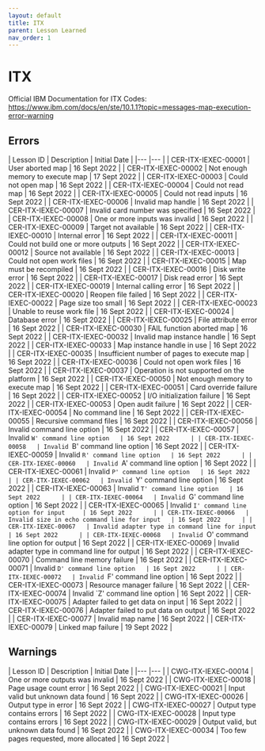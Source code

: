 ```yaml
---
layout: default
title: ITX
parent: Lesson Learned
nav_order: 1
---
```


# ITX
Official IBM Documentation for ITX Codes: https://www.ibm.com/docs/en/ste/10.1.1?topic=messages-map-execution-error-warning


## Errors

| Lesson ID   	| Description  	| Initial Date  	|
|---	|---	|
| CER-ITX-IEXEC-00001  	| User aborted map  	| 16 Sept 2022  	|
| CER-ITX-IEXEC-00002  	| Not enough memory to execute map  	| 17 Sept 2022  	|
| CER-ITX-IEXEC-00003  	| Could not open map  	| 16 Sept 2022  	|
| CER-ITX-IEXEC-00004  	| Could not read map  	| 16 Sept 2022  	|
| CER-ITX-IEXEC-00005  	| Could not read inputs  	| 16 Sept 2022  	|
| CER-ITX-IEXEC-00006  	| Invalid map handle  	| 16 Sept 2022  	|
| CER-ITX-IEXEC-00007  	| Invalid card number was specified 	| 16 Sept 2022  	|
| CER-ITX-IEXEC-00008  	| One or more inputs was invalid 	| 16 Sept 2022  	|
| CER-ITX-IEXEC-00009  	| Target not available 	| 16 Sept 2022  	|
| CER-ITX-IEXEC-00010  	| Internal error 	| 16 Sept 2022  	|
| CER-ITX-IEXEC-00011  	| Could not build one or more outputs 	| 16 Sept 2022  	|
| CER-ITX-IEXEC-00012  	| Source not available 	| 16 Sept 2022  	|
| CER-ITX-IEXEC-00013  	| Could not open work files 	| 16 Sept 2022  	|
| CER-ITX-IEXEC-00015  	| Map must be recompiled 	| 16 Sept 2022  	|
| CER-ITX-IEXEC-00016  	| Disk write error 	| 16 Sept 2022  	|
| CER-ITX-IEXEC-00017  	| Disk read error 	| 16 Sept 2022  	|
| CER-ITX-IEXEC-00019  	| Internal calling error 	| 16 Sept 2022  	|
| CER-ITX-IEXEC-00020  	| Reopen file failed 	| 16 Sept 2022  	|
| CER-ITX-IEXEC-00022  	| Page size too small 	| 16 Sept 2022  	|
| CER-ITX-IEXEC-00023  	| Unable to reuse work file 	| 16 Sept 2022  	|
| CER-ITX-IEXEC-00024  	| Database error 	| 16 Sept 2022  	|
| CER-ITX-IEXEC-00025  	| File attribute error 	| 16 Sept 2022  	|
| CER-ITX-IEXEC-00030  	| FAIL function aborted map 	| 16 Sept 2022  	|
| CER-ITX-IEXEC-00032  	| Invalid map instance handle 	| 16 Sept 2022  	|
| CER-ITX-IEXEC-00033  	| Map instance handle in use 	| 16 Sept 2022  	|
| CER-ITX-IEXEC-00035  	| Insufficient number of pages to execute map 	| 16 Sept 2022  	|
| CER-ITX-IEXEC-00036  	| Could not open work files 	| 16 Sept 2022  	|
| CER-ITX-IEXEC-00037  	| Operation is not supported on the platform 	| 16 Sept 2022  	|
| CER-ITX-IEXEC-00050  	| Not enough memory to execute map 	| 16 Sept 2022  	|
| CER-ITX-IEXEC-00051  	| Card override failure 	| 16 Sept 2022  	|
| CER-ITX-IEXEC-00052  	| I/O initialization failure 	| 16 Sept 2022  	|
| CER-ITX-IEXEC-00053  	| Open audit failure 	| 16 Sept 2022  	|
| CER-ITX-IEXEC-00054  	| No command line 	| 16 Sept 2022  	|
| CER-ITX-IEXEC-00055  	| Recursive command files 	| 16 Sept 2022  	|
| CER-ITX-IEXEC-00056  	| Invalid command line option 	| 16 Sept 2022  	|
| CER-ITX-IEXEC-00057  	| Invalid `W' command line option 	| 16 Sept 2022  	|
| CER-ITX-IEXEC-00058  	| Invalid `B' command line option 	| 16 Sept 2022  	|
| CER-ITX-IEXEC-00059  	| Invalid `R' command line option 	| 16 Sept 2022  	|
| CER-ITX-IEXEC-00060  	| Invalid `A' command line option 	| 16 Sept 2022  	|
| CER-ITX-IEXEC-00061  	| Invalid `P' command line option 	| 16 Sept 2022  	|
| CER-ITX-IEXEC-00062  	| Invalid `Y' command line option 	| 16 Sept 2022  	|
| CER-ITX-IEXEC-00063  	| Invalid `T' command line option 	| 16 Sept 2022  	|
| CER-ITX-IEXEC-00064  	| Invalid `G' command line option 	| 16 Sept 2022  	|
| CER-ITX-IEXEC-00065  	| Invalid `I' command line option for input 	| 16 Sept 2022  	|
| CER-ITX-IEXEC-00066  	| Invalid size in echo command line for input 	| 16 Sept 2022  	|
| CER-ITX-IEXEC-00067  	| Invalid adapter type in command line for input 	| 16 Sept 2022  	|
| CER-ITX-IEXEC-00068  	| Invalid `O' command line option for output 	| 16 Sept 2022  	|
| CER-ITX-IEXEC-00069  	| Invalid adapter type in command line for output 	| 16 Sept 2022  	|
| CER-ITX-IEXEC-00070  	| Command line memory failure 	| 16 Sept 2022  	|
| CER-ITX-IEXEC-00071  	| Invalid `D' command line option 	| 16 Sept 2022  	|
| CER-ITX-IEXEC-00072  	| Invalid `F' command line option 	| 16 Sept 2022  	|
| CER-ITX-IEXEC-00073  	| Resource manager failure 	| 16 Sept 2022  	|
| CER-ITX-IEXEC-00074  	| Invalid `Z' command line option 	| 16 Sept 2022  	|
| CER-ITX-IEXEC-00075  	| Adapter failed to get data on input 	| 16 Sept 2022  	|
| CER-ITX-IEXEC-00076  	| Adapter failed to put data on output 	| 16 Sept 2022  	|
| CER-ITX-IEXEC-00077  	| Invalid map name 	| 16 Sept 2022  	|
| CER-ITX-IEXEC-00079  	| Linked map failure 	| 19 Sept 2022  	|


## Warnings

| Lesson ID   	| Description  	| Initial Date  	|
|---	|---	|
| CWG-ITX-IEXEC-00014  	| One or more outputs was invalid 	| 16 Sept 2022  	|
| CWG-ITX-IEXEC-00018  	| Page usage count error 	| 16 Sept 2022  	|
| CWG-ITX-IEXEC-00021  	| Input valid but unknown data found 	| 16 Sept 2022  	|
| CWG-ITX-IEXEC-00026  	| Output type in error 	| 16 Sept 2022  	|
| CWG-ITX-IEXEC-00027  	| Output type contains errors 	| 16 Sept 2022  	|
| CWG-ITX-IEXEC-00028  	| Input type contains errors 	| 16 Sept 2022  	|
| CWG-ITX-IEXEC-00029  	| Output valid, but unknown data found 	| 16 Sept 2022  	|
| CWG-ITX-IEXEC-00034  	| Too few pages requested, more allocated 	| 16 Sept 2022  	|

